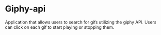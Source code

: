 # Giphy-api

Application that allows users to search for gifs utilizing the giphy API. Users can click on each gif to start playing or stopping them.
